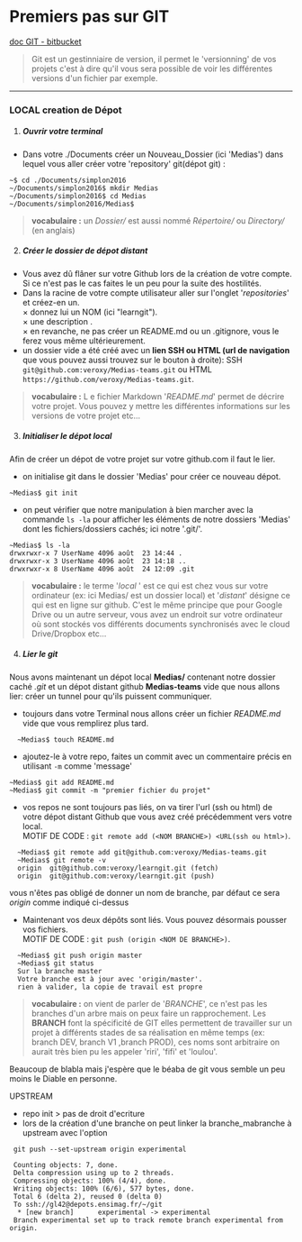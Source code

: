 # Premiers pas sur GIT
[doc GIT - bitbucket ](https://fr.atlassian.com/git/tutorials/learn-git-with-bitbucket-cloud)
> Git est un gestinniaire de version, il permet le 'versionning' de vos projets  c'est à dire qu'il vous sera possible de voir les différentes versions d'un fichier par exemple.

---

### LOCAL creation de Dépot
1. ##### Ouvrir votre terminal
  * Dans votre  ./Documents créer un Nouveau_Dossier (ici 'Medias') dans lequel vous aller créer votre 'repository' git(dépot git) :
  ```
  ~$ cd ./Documents/simplon2016
  ~/Documents/simplon2016$ mkdir Medias
  ~/Documents/simplon2016$ cd Medias
  ~/Documents/simplon2016/Medias$
  ```
  >**vocabulaire :** un *Dossier/* est aussi nommé *Répertoire/* ou *Directory/* (en anglais)

2. ##### Créer le dossier de dépot distant
  * Vous avez dû flâner sur votre Github lors de la création de votre compte. Si ce n'est pas le cas faites le un peu pour la suite des hostilités.
  *  Dans la racine de votre compte utilisateur aller sur l'onglet '*repositories*' et créez-en un.     
  × donnez lui un NOM (ici "learngit").     
  × une description .     
  × en revanche, ne pas créer un README.md ou un .gitignore, vous le ferez vous même ultérieurement.
  * un dossier vide a été créé avec un **lien SSH ou HTML (url de navigation** que vous pouvez aussi trouvez sur le bouton à droite): SSH `git@github.com:veroxy/Medias-teams.git` ou HTML
  `https://github.com/veroxy/Medias-teams.git`.

  >**vocabulaire :** L e fichier Markdown '*README.md*' permet de décrire votre projet. Vous pouvez y mettre les différentes informations sur les versions de votre projet etc...      

3. ##### Initialiser le dépot local
Afin de créer un dépot de votre projet sur votre github.com il faut le lier.
  * on initialise git dans le dossier 'Medias' pour créer ce nouveau dépot.
  ```shell
  ~Medias$ git init
  ```
  * on peut vérifier que notre manipulation à bien marcher avec la commande `ls -la` pour afficher les éléments de notre dossiers 'Medias' dont les fichiers/dossiers cachés; ici notre '.git/'.     
  ```shell
  ~Medias$ ls -la
  drwxrwxr-x 7 UserName 4096 août  23 14:44 .
  drwxrwxr-x 3 UserName 4096 août  23 14:18 ..
  drwxrwxr-x 8 UserName 4096 août  24 12:09 .git
  ```
  > **vocabulaire :**  le terme '*local* ' est ce qui est chez vous sur votre ordinateur (ex: ici Medias/ est un dossier local) et '*distant*' désigne ce qui est en ligne sur github. C'est le même principe que pour Google Drive ou un autre serveur,  vous avez un endroit sur votre ordinateur où sont stockés vos différents documents synchronisés avec le cloud Drive/Dropbox etc...

4. ##### Lier le git
Nous avons maintenant un dépot local **Medias/** contenant notre dossier caché *.git* et un dépot distant github **Medias-teams** vide que nous allons lier: créer un tunnel pour qu'ils puissent communiquer.
  * toujours dans votre Terminal nous allons créer un fichier *README.md* vide que vous remplirez plus tard.
  ```shell 
    ~Medias$ touch README.md
  ```
  * ajoutez-le à votre repo, faites un commit avec un commentaire précis en utilisant `-m` comme 'message'
  ```shell 
  ~Medias$ git add README.md
  ~Medias$ git commit -m "premier fichier du projet"
  ```
  * vos repos ne sont toujours pas liés,  on va tirer l'url (ssh ou html) de votre dépot distant Github que vous avez créé précédemment vers votre local.      
  MOTIF DE CODE : `git remote add (<NOM BRANCHE>) <URL(ssh ou html>)`.
  ```shell 
    ~Medias$ git remote add git@github.com:veroxy/Medias-teams.git
    ~Medias$ git remote -v
    origin	git@github.com:veroxy/learngit.git (fetch)
    origin	git@github.com:veroxy/learngit.git (push)
  ```
  vous n'êtes pas obligé de donner un nom de branche, par défaut ce sera *origin* comme indiqué ci-dessus      
  * Maintenant vos deux dépôts sont liés. Vous pouvez désormais pousser vos fichiers.     
  MOTIF DE CODE : `git push (origin <NOM DE BRANCHE>)`.
  ```
    ~Medias$ git push origin master
    ~Medias$ git status
    Sur la branche master
    Votre branche est à jour avec 'origin/master'.
    rien à valider, la copie de travail est propre
  ```
> **vocabulaire :** on vient de parler de '*BRANCHE*',  ce n'est pas les branches d'un arbre mais on peux faire un rapprochement. Les **BRANCH** font la spécificité de GIT elles permettent de travailler sur un projet à différents stades de sa réalisation en même temps (ex: branch DEV, branch V1 ,branch PROD), ces noms sont arbitraire on aurait très bien pu les appeler 'riri', 'fifi' et 'loulou'.

Beaucoup de blabla mais j'espère que le béaba de git vous semble un peu moins le Diable en personne.

UPSTREAM
- repo init > pas de droit d'ecriture
- lors de la création d'une branche on peut linker la branche_mabranche à upstream avec l'option

```
 git push --set-upstream origin experimental

 Counting objects: 7, done.
 Delta compression using up to 2 threads.
 Compressing objects: 100% (4/4), done.
 Writing objects: 100% (6/6), 577 bytes, done.
 Total 6 (delta 2), reused 0 (delta 0)
 To ssh://gl42@depots.ensimag.fr/~/git
  * [new branch]      experimental -> experimental
 Branch experimental set up to track remote branch experimental from origin.
 ```

